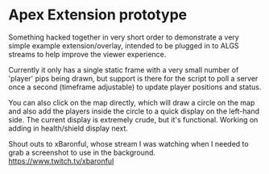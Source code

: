 # Apex Extension prototype

Something hacked together in very short order to demonstrate a very simple example extension/overlay, intended to be plugged in to ALGS streams to help improve the viewer experience.

Currently it only has a single static frame with a very small number of 'player' pips being drawn, but support is there for the script to poll a server once a second (timeframe adjustable) to update player positions and status.

You can also click on the map directly, which will draw a circle on the map and also add the players inside the circle to a quick display on the left-hand side. The current display is extremely crude, but it's functional. Working on adding in health/shield display next.

Shout outs to xBaronful, whose stream I was watching when I needed to grab a screenshot to use in the background. https://www.twitch.tv/xbaronful